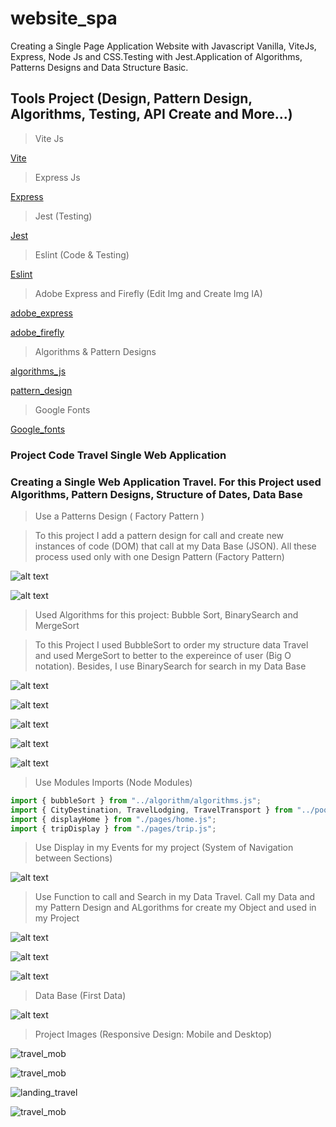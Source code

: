 # website_spa

Creating a Single Page Application Website with Javascript Vanilla, ViteJs, Express, Node Js and CSS.Testing with Jest.Application of Algorithms, Patterns Designs and Data Structure Basic. 

## Tools Project (Design, Pattern Design, Algorithms, Testing, API Create and More...)

> Vite Js

[Vite](https://vitejs.dev/)

> Express Js

[Express](https://expressjs.com/)

> Jest (Testing)

[Jest](https://jestjs.io/)

> Eslint (Code & Testing)

[Eslint](https://eslint.org/docs/latest/use/getting-started)

> Adobe Express and Firefly (Edit Img and Create Img IA)

[adobe_express](https://www.adobe.com/es/express/)

[adobe_firefly](https://firefly.adobe.com/)

> Algorithms & Pattern Designs

[algorithms_js](https://www.30secondsofcode.org/js/algorithm/p/1/)

[pattern_design](https://refactoring.guru/es/design-patterns/catalog)

> Google Fonts

[Google_fonts](https://fonts.google.com/)

### Project Code Travel Single Web Application

### Creating a Single Web Application Travel. For this Project used Algorithms, Pattern Designs, Structure of Dates, Data Base

> Use a Patterns Design ( Factory Pattern )

> To this project I add a pattern design for call and create  new instances of code (DOM) that call at my Data Base (JSON). All these process used only with one Design Pattern (Factory Pattern)

![alt text](./src/img/imgReadme/image.png)

![alt text](./src/img/imgReadme/image-1.png)

> Used Algorithms for this project: Bubble Sort, BinarySearch and MergeSort

> To this Project I used BubbleSort to order my structure data Travel and used MergeSort to better to the expereince of user (Big O notation). Besides, I use BinarySearch for search in my Data Base

![alt text](./src/img/imgReadme/image-2.png)

![alt text](./src/img/imgReadme/image-3.png)

![alt text](./src/img/imgReadme/image-4.png)

![alt text](./src/img/imgReadme/image-5.png)

![alt text](./src/img/imgReadme/image-6.png)

> Use Modules Imports (Node Modules)

```javascript
import { bubbleSort } from "../algorithm/algorithms.js";
import { CityDestination, TravelLodging, TravelTransport } from "../poo/patternsDesign.js";
import { displayHome } from "./pages/home.js";
import { tripDisplay } from "./pages/trip.js";
```

> Use Display in my Events for my project (System of Navigation between Sections)

![alt text](./src/img/imgReadme/image-7.png)

> Use Function to call and Search in my Data Travel. Call my Data and my Pattern Design and ALgorithms for create my Object and used in my Project

![alt text](./src/img/imgReadme/image-8.png)

![alt text](./src/img/imgReadme/image-9.png)

![alt text](./src/img/imgReadme/image-10.png)

> Data Base (First Data)

![alt text](./src/img/imgReadme/image-11.png)

> Project Images (Responsive Design: Mobile and Desktop)

![travel_mob](./src/img/screenImg/mobile_1.png)

![travel_mob](./src/img/screenImg/mobile_2.png)

![landing_travel](./src/img/screenImg/landing_1.png)

![travel_mob](./src//img/screenImg/mobile_3.png)